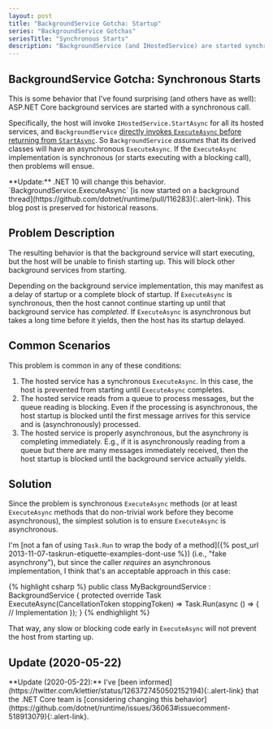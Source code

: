 ```yaml
---
layout: post
title: "BackgroundService Gotcha: Startup"
series: "BackgroundService Gotchas"
seriesTitle: "Synchronous Starts"
description: "BackgroundService (and IHostedService) are started synchronously."
---
```


## BackgroundService Gotcha: Synchronous Starts

This is some behavior that I've found surprising (and others have as well): ASP.NET Core background services are started with a synchronous call.

Specifically, the host will invoke `IHostedService.StartAsync` for all its hosted services, and `BackgroundService` [directly invokes `ExecuteAsync` before returning from `StartAsync`](https://github.com/dotnet/runtime/blob/e3ffd343ad5bd3a999cb9515f59e6e7a777b2c34/src/libraries/Microsoft.Extensions.Hosting.Abstractions/src/BackgroundService.cs#L37). So `BackgroundService` *assumes* that its derived classes will have an asynchronous `ExecuteAsync`. If the `ExecuteAsync` implementation is synchronous (or starts executing with a blocking call), then problems will ensue.

<div class="alert alert-info" markdown="1">
**Update:** .NET 10 will change this behavior. `BackgroundService.ExecuteAsync` [is now started on a background thread](https://github.com/dotnet/runtime/pull/116283){:.alert-link}. This blog post is preserved for historical reasons.
</div>

## Problem Description

The resulting behavior is that the background service will start executing, but the host will be unable to finish starting up. This will block other background services from starting.

Depending on the background service implementation, this may manifest as a delay of startup or a complete block of startup. If `ExecuteAsync` is synchronous, then the host cannot continue starting up until that background service has *completed*. If `ExecuteAsync` is asynchronous but takes a long time before it yields, then the host has its startup delayed.

## Common Scenarios

This problem is common in any of these conditions:

1. The hosted service has a synchronous `ExecuteAsync`. In this case, the host is prevented from starting until `ExecuteAsync` completes.
1. The hosted service reads from a queue to process messages, but the queue reading is blocking. Even if the processing is asynchronous, the host startup is blocked until the first message arrives for this service and is (asynchronously) processed.
1. The hosted service is properly asynchronous, but the asynchrony is completing immediately. E.g., if it is asynchronously reading from a queue but there are many messages immediately received, then the host startup is blocked until the background service actually yields.

## Solution

Since the problem is synchronous `ExecuteAsync` methods (or at least `ExecuteAsync` methods that do non-trivial work before they become asynchronous), the simplest solution is to ensure `ExecuteAsync` is asynchronous.

I'm [not a fan of using `Task.Run` to wrap the body of a method]({% post_url 2013-11-07-taskrun-etiquette-examples-dont-use %}) (i.e., "fake asynchrony"), but since the caller *requires* an asynchronous implementation, I think that's an acceptable approach in this case:

{% highlight csharp %}
public class MyBackgroundService : BackgroundService
{
    protected override Task ExecuteAsync(CancellationToken stoppingToken) => Task.Run(async () =>
    {
        // Implementation
    });
}
{% endhighlight %}

That way, any slow or blocking code early in `ExecuteAsync` will not prevent the host from starting up.

## Update (2020-05-22)

<div class="alert alert-info" markdown="1">
**Update (2020-05-22):** I've [been informed](https://twitter.com/klettier/status/1263727450502152194){:.alert-link} that the .NET Core team is [considering changing this behavior](https://github.com/dotnet/runtime/issues/36063#issuecomment-518913079){:.alert-link}.
</div>